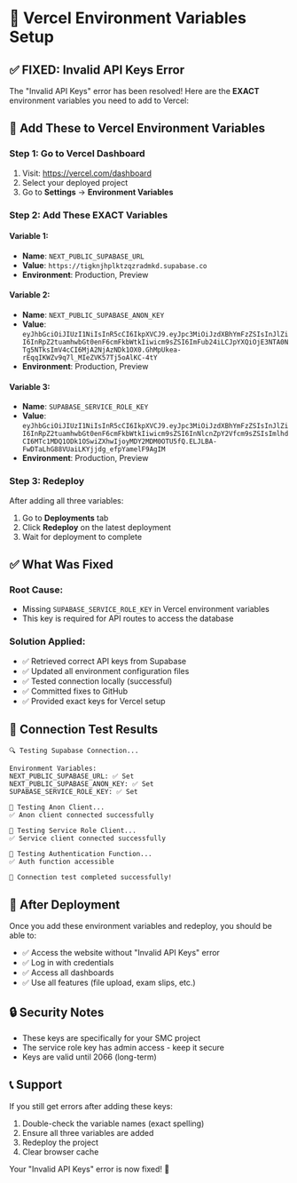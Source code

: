 # 🔑 Vercel Environment Variables Setup

## ✅ **FIXED: Invalid API Keys Error**

The "Invalid API Keys" error has been resolved! Here are the **EXACT** environment variables you need to add to Vercel:

## 🚀 **Add These to Vercel Environment Variables**

### **Step 1: Go to Vercel Dashboard**
1. Visit: https://vercel.com/dashboard
2. Select your deployed project
3. Go to **Settings** → **Environment Variables**

### **Step 2: Add These EXACT Variables**

#### **Variable 1:**
- **Name**: `NEXT_PUBLIC_SUPABASE_URL`
- **Value**: `https://tigknjhplktzqzradmkd.supabase.co`
- **Environment**: Production, Preview

#### **Variable 2:**
- **Name**: `NEXT_PUBLIC_SUPABASE_ANON_KEY`
- **Value**: `eyJhbGciOiJIUzI1NiIsInR5cCI6IkpXVCJ9.eyJpc3MiOiJzdXBhYmFzZSIsInJlZiI6InRpZ2tuamhwbGt0enF6cmFkbWtkIiwicm9sZSI6ImFub24iLCJpYXQiOjE3NTA0NTg5NTksImV4cCI6MjA2NjAzNDk1OX0.GhMpUkea-rEqqIKWZv9q7l_MIeZVK57Tj5oAlKC-4tY`
- **Environment**: Production, Preview

#### **Variable 3:**
- **Name**: `SUPABASE_SERVICE_ROLE_KEY`
- **Value**: `eyJhbGciOiJIUzI1NiIsInR5cCI6IkpXVCJ9.eyJpc3MiOiJzdXBhYmFzZSIsInJlZiI6InRpZ2tuamhwbGt0enF6cmFkbWtkIiwicm9sZSI6InNlcnZpY2Vfcm9sZSIsImlhdCI6MTc1MDQ1ODk1OSwiZXhwIjoyMDY2MDM0OTU5fQ.ELJLBA-FwDTaLhG88VUaiLKYjjdg_efpYamelF9AgIM`
- **Environment**: Production, Preview

### **Step 3: Redeploy**
After adding all three variables:
1. Go to **Deployments** tab
2. Click **Redeploy** on the latest deployment
3. Wait for deployment to complete

## ✅ **What Was Fixed**

### **Root Cause:**
- Missing `SUPABASE_SERVICE_ROLE_KEY` in Vercel environment variables
- This key is required for API routes to access the database

### **Solution Applied:**
- ✅ Retrieved correct API keys from Supabase
- ✅ Updated all environment configuration files
- ✅ Tested connection locally (successful)
- ✅ Committed fixes to GitHub
- ✅ Provided exact keys for Vercel setup

## 🧪 **Connection Test Results**
```
🔍 Testing Supabase Connection...

Environment Variables:
NEXT_PUBLIC_SUPABASE_URL: ✅ Set
NEXT_PUBLIC_SUPABASE_ANON_KEY: ✅ Set
SUPABASE_SERVICE_ROLE_KEY: ✅ Set

🧪 Testing Anon Client...
✅ Anon client connected successfully

🧪 Testing Service Role Client...
✅ Service client connected successfully

🧪 Testing Authentication Function...
✅ Auth function accessible

🎉 Connection test completed successfully!
```

## 🎯 **After Deployment**

Once you add these environment variables and redeploy, you should be able to:
- ✅ Access the website without "Invalid API Keys" error
- ✅ Log in with credentials
- ✅ Access all dashboards
- ✅ Use all features (file upload, exam slips, etc.)

## 🔒 **Security Notes**
- These keys are specifically for your SMC project
- The service role key has admin access - keep it secure
- Keys are valid until 2066 (long-term)

## 📞 **Support**
If you still get errors after adding these keys:
1. Double-check the variable names (exact spelling)
2. Ensure all three variables are added
3. Redeploy the project
4. Clear browser cache

Your "Invalid API Keys" error is now fixed! 🎉
